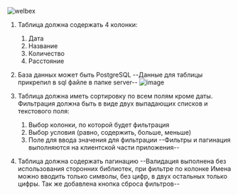 ![welbex](https://user-images.githubusercontent.com/61179322/176997371-424b66be-b3af-4558-9808-b9c06086b32e.png)


1. Таблица должна содержать 4 колонки:
    1. Дата
    2. Название
    3. Количество
    4. Расстояние
    
2. База данных может быть PostgreSQL
--Данные для таблицы прикрепил в sql файле в папке server--
![image](https://user-images.githubusercontent.com/61179322/177084512-29c5c295-39cf-43b9-bdc4-9a199e262c42.png)

3. Таблица должна иметь сортировку по всем полям кроме даты. Фильтрация должна быть в виде двух выпадающих списков и текстового поля:
    1. Выбор колонки, по которой будет фильтрация
    2. Выбор условия (равно, содержить, больше, меньше)
    3. Поле для ввода значения для фильтрации
--Фильтры и пагинация выполняются на клиентской части приложения--
4. Таблица должна содержать пагинацию
--Валидация выполнена без использования сторонних библиотек, при фильтре по колонке Имена можно вводить только символы, без цифр, в двух остальных только цифры. Так же добавлена кнопка сброса фильтров--


